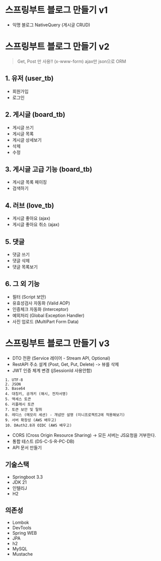 # 스프링부트 블로그 만들기 v1

- 익명 블로그 NativeQuery (게시글 CRUD)

# 스프링부트 블로그 만들기 v2

> Get, Post 만 사용!! (x-www-form)
> ajax만 json으로
> ORM

## 1. 유저 (user_tb)

- 회원가입
- 로그인

## 2. 게시글 (board_tb)

- 게시글 쓰기
- 게시글 목록
- 게시글 상세보기
- 삭제
- 수정

## 3. 게시글 고급 기능 (board_tb)

- 게시글 목록 페이징
- 검색하기

## 4. 러브 (love_tb)

- 게시글 좋아요 (ajax)
- 게시글 좋아요 취소 (ajax)

## 5. 댓글

- 댓글 쓰기
- 댓글 삭제
- 댓글 목록보기

## 6. 그 외 기능

- 필터 (Script 보안)
- 유효성검사 자동화 (Valid AOP)
- 인증체크 자동화 (Interceptor)
- 예외처리 (Global Exception Handler)
- 사진 업로드 (MultiPart Form Data)

# 스프링부트 블로그 만들기 v3

- DTO 전환 (Service 레이어 - Stream API, Optional)
- RestAPI 주소 설계 (Post, Get, Put, Delete) -> 뷰를 삭제
- JWT 인증 체계 변경 (jSessionId 사용안함)

```text
1. UTF-8
2. JSON
3. Base64
4. 대칭키, 공개키 (해시, 전자서명)
5. 액세스 토큰
6. 리플래시 토큰
7. 토큰 보안 및 탈취
8. 레디스 (메모리 세션) - 개념만 설명 (미니프로젝트2에 적용해보기)
9. 서버 확장성 (AWS 배우고)
10. DAuth2.8과 OIDC (AWS 배우고)
```

- CORS (Cross Origin Resource Sharing) -> 모든 서버는 JS요청을 거부한다.
- 통합 테스트 (DS-C-S-R-PC-DB)
- API 문서 만들기

## 기술스택

- Springboot 3.3
- JDK 21
- 인텔리J
- H2

## 의존성

- Lombok
- DevTools
- Spring WEB
- JPA
- h2
- MySQL
- Mustache
